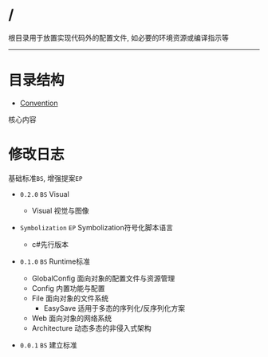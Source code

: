 # /

根目录用于放置实现代码外的配置文件, 如必要的环境资源或编译指示等

---

# 目录结构

- [Convention](Convention/Source-README.md)

核心内容

# 修改日志

基础标准`BS`, 增强提案`EP`

- `0.2.0` `BS` Visual
  - Visual 视觉与图像

- `Symbolization` `EP` Symbolization符号化脚本语言
  - c#先行版本

- `0.1.0` `BS` Runtime标准
  - GlobalConfig 面向对象的配置文件与资源管理
  - Config 内置功能与配置
  - File 面向对象的文件系统
    - EasySave 适用于多态的序列化/反序列化方案
  - Web 面向对象的网络系统
  - Architecture 动态多态的非侵入式架构

- `0.0.1` `BS` 建立标准